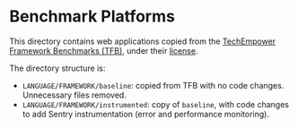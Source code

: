 # Benchmark Platforms

This directory contains web applications copied from the [TechEmpower Framework Benchmarks (TFB)](https://github.com/TechEmpower/FrameworkBenchmarks), under their [license](../LICENSE.TechEmpower).

The directory structure is:

- `LANGUAGE/FRAMEWORK/baseline`: copied from TFB with no code changes. Unnecessary files removed.
- `LANGUAGE/FRAMEWORK/instrumented`: copy of `baseline`, with code changes to add Sentry instrumentation (error and performance monitoring).
